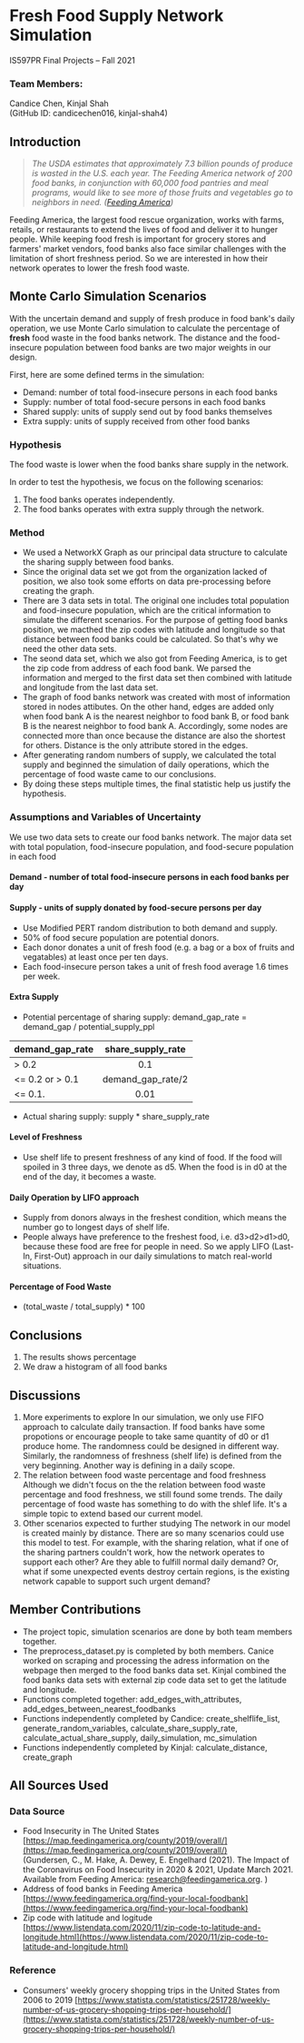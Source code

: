 # Fresh Food Supply Network Simulation   
IS597PR Final Projects – Fall 2021 



### Team Members:


Candice Chen, Kinjal Shah   
(GitHub ID: candicechen016, kinjal-shah4)

## Introduction



>*The USDA estimates that approximately 7.3 billion pounds of produce is wasted in the U.S. each year. The Feeding America network of 200 food banks, in conjunction with 60,000 food pantries and meal programs, would like to see more of those fruits and vegetables go to neighbors in need. ([Feeding America](https://www.feedingamerica.org/hunger-blog/new-produce-matchmaker))*  

Feeding America, the largest food rescue organization, works with farms, retails, or restaurants to extend the lives of food and deliver it to hunger people. While keeping food fresh is important for grocery stores and farmers' market vendors, food banks also face similar challenges with the limitation of short freshness period.
So we are interested in how their network operates to lower the fresh food waste.

## Monte Carlo Simulation Scenarios


With the uncertain demand and supply of fresh produce in food bank's daily operation, we use Monte Carlo simulation to calculate the percentage of **fresh** food waste in the food banks network. The distance and the food-insecure population between food banks are two major weights in our design. 

First, here are some defined terms in the simulation:
- Demand: number of total food-insecure persons in each food banks
- Supply: number of total food-secure persons in each food banks
- Shared supply: units of supply send out by food banks themselves
- Extra supply: units of supply received from other food banks

### Hypothesis
The food waste is lower when the food banks share supply in the network.

In order to test the hypothesis, we focus on the following scenarios:   
1. The food banks operates independently.   
2. The food banks operates with extra supply through the network.

### Method
- We used a NetworkX Graph as our principal data structure to calculate the sharing supply between food banks. 
- Since the original data set we got from the organization lacked of position, we also took some efforts on data pre-processing before creating the graph.
- There are 3 data sets in total. The original one includes total population and food-insecure population, which are the critical information to simulate the different scenarios. For the purpose of getting food banks position, we macthed the zip codes with latitude and longitude so that distance between food banks could be calculated. So that's why we need the other data sets.   
- The seond data set, which we also got from Feeding America, is to get the zip code from address of each food bank. We parsed the information and merged to the first data set then combined with latitude and longitude from the last data set.
- The graph of food banks network was created with most of information stored in nodes attibutes. On the other hand, edges are added only when food bank A is the nearest neighbor to food bank B, or food bank B is the nearest neighbor to food bank A. Accordingly, some nodes are connected more than once because the distance are also the shortest for others. Distance is the only attribute stored in the edges. 
- After generating random numbers of supply, we calculated the total supply and beginned the simulation of daily operations, which the percentage of food waste came to our conclusions.
- By doing these steps multiple times, the final statistic help us justify the hypothesis.


### Assumptions and Variables of Uncertainty
We use two data sets to create our food banks network. The major data set with total population, food-insecure population, and food-secure population in each food  
#### Demand - number of total food-insecure persons in each food banks per day 
#### Supply - units of supply donated by food-secure persons per day 

- Use Modified PERT random distribution to both demand and supply.
- 50% of food secure population are potential donors.
- Each donor donates a unit of fresh food (e.g. a bag or a box of fruits and vegatables) at least once per ten days. 
- Each food-insecure person takes a unit of fresh food average 1.6 times per week. 


#### Extra Supply
- Potential percentage of sharing supply: demand_gap_rate = demand_gap / potential_supply_ppl

| demand_gap_rate |  share_supply_rate | 
| --------------- |:------------------:| 
|  > 0.2           | 0.1                | 
|  <= 0.2 or > 0.1 | demand_gap_rate/2  | 
|  <= 0.1.         | 0.01               | 

  
- Actual sharing supply: supply * share_supply_rate

#### Level of Freshness
- Use shelf life to present freshness of any kind of food. If the food will spoiled in 3 three days, we denote as d5.
When the food is in d0 at the end of the day, it becomes a waste.

#### Daily Operation by LIFO approach  
- Supply from donors always in the freshest condition, which means the number go to longest days of shelf life.
- People always have preference to the freshest food, i.e. d3>d2>d1>d0, because these food are free for people in need. So we apply LIFO (Last-In, First-Out) approach in our daily simulations to match real-world situations.

#### Percentage of Food Waste   
- (total_waste / total_supply) * 100

## Conclusions

1. The results shows  percentage 
2. We draw a histogram of all food banks


## Discussions

1. More experiments to explore
In our simulation, we only use FIFO approach to calculate daily transaction. If food banks have some propotions or encourage people to take same quantity of d0 or d1 produce home. The randomness could be designed in different way. Similarly, the randomness of freshness (shelf life) is defined from the very beginning. Another way is defining in a daily scope.
2. The relation between food waste percentage and food freshness
Although we didn't focus on the the relation between food waste percentage and food freshness, we still found some trends. The daily percentage of food waste has something to do with the shlef life. It's a simple topic to extend based our current model.
3. Other scenarios expected to further studying
The network in our model is created mainly by distance. There are so many scenarios could use this model to test. For example, with the sharing relation, what if one of the sharing partners couldn't work, how the network operates to support each other? Are they able to fulfill normal daily demand? Or, what if some unexpected events destroy certain regions, is the existing network capable to support such urgent demand?



## Member Contributions

- The project topic, simulation scenarios are done by both team members together.
- The preprocess_dataset.py is completed by both members. Canice worked on scraping and processing the adress information on the webpage then merged to the food banks data set. Kinjal combined the food banks data sets with external zip code data set to get the latitude and longitude.
- Functions completed together: add_edges_with_attributes, add_edges_between_nearest_foodbanks
- Functions independently completed by Candice: create_shelflife_list, generate_random_variables, calculate_share_supply_rate, calculate_actual_share_supply, daily_simulation, mc_simulation
- Functions independently completed by Kinjal: calculate_distance, create_graph

## All Sources Used

### Data Source
- Food Insecurity in The United States   
[https://map.feedingamerica.org/county/2019/overall/](https://map.feedingamerica.org/county/2019/overall/)  
(Gundersen, C., M. Hake, A. Dewey, E. Engelhard (2021). The Impact of the Coronavirus on Food Insecurity in 2020 & 2021, Update March 2021. Available from Feeding America: research@feedingamerica.org. )
- Address of food banks in Feeding America   
[https://www.feedingamerica.org/find-your-local-foodbank](https://www.feedingamerica.org/find-your-local-foodbank)
- Zip code with latitude and logitude   
[https://www.listendata.com/2020/11/zip-code-to-latitude-and-longitude.html](https://www.listendata.com/2020/11/zip-code-to-latitude-and-longitude.html)

### Reference
- Consumers' weekly grocery shopping trips in the United States from 2006 to 2019
[https://www.statista.com/statistics/251728/weekly-number-of-us-grocery-shopping-trips-per-household/](https://www.statista.com/statistics/251728/weekly-number-of-us-grocery-shopping-trips-per-household/)
